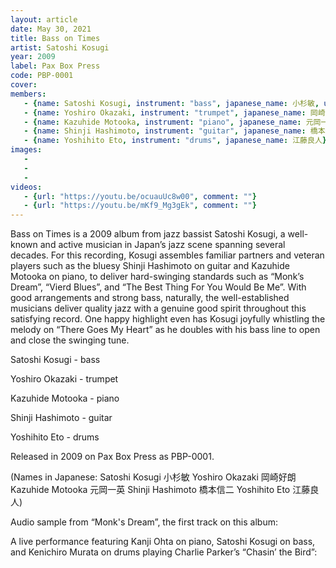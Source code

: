 ```yaml
---
layout: article
date: May 30, 2021
title: Bass on Times
artist: Satoshi Kosugi
year: 2009
label: Pax Box Press
code: PBP-0001
cover: 
members:
   - {name: Satoshi Kosugi, instrument: "bass", japanese_name: 小杉敏, url: "http://www7b.biglobe.ne.jp/kosugibass/"}
   - {name: Yoshiro Okazaki, instrument: "trumpet", japanese_name: 岡崎好朗}
   - {name: Kazuhide Motooka, instrument: "piano", japanese_name: 元岡一英}
   - {name: Shinji Hashimoto, instrument: "guitar", japanese_name: 橋本信二}
   - {name: Yoshihito Eto, instrument: "drums", japanese_name: 江藤良人}
images:
   - 
   - 
   - 
videos: 
   - {url: "https://youtu.be/ocuauUc8w00", comment: ""}
   - {url: "https://youtu.be/mKf9_Mg3gEk", comment: ""}
---
```



Bass on Times is a 2009 album from jazz bassist Satoshi Kosugi, a well-known and active musician in Japan’s jazz scene spanning several decades. For this recording, Kosugi assembles familiar partners and veteran players such as the bluesy Shinji Hashimoto on guitar and Kazuhide Motooka on piano, to deliver hard-swinging standards such as “Monk’s Dream”, “Vierd Blues”, and “The Best Thing For You Would Be Me”. With good arrangements and strong bass, naturally, the well-established musicians deliver quality jazz with a genuine good spirit throughout this satisfying record. One happy highlight even has Kosugi joyfully whistling the melody on “There Goes My Heart” as he doubles with his bass line to open and close the swinging tune.



Satoshi Kosugi - bass

Yoshiro Okazaki - trumpet

Kazuhide Motooka - piano

Shinji Hashimoto - guitar

Yoshihito Eto - drums

Released in 2009 on Pax Box Press as PBP-0001.

(Names in Japanese: Satoshi Kosugi 小杉敏 Yoshiro Okazaki 岡崎好朗 Kazuhide Motooka 元岡一英 Shinji Hashimoto 橋本信二 Yoshihito Eto 江藤良人)

Audio sample from “Monk's Dream”, the first track on this album:



A live performance featuring Kanji Ohta on piano, Satoshi Kosugi on bass, and Kenichiro Murata on drums playing Charlie Parker’s “Chasin’ the Bird”:


